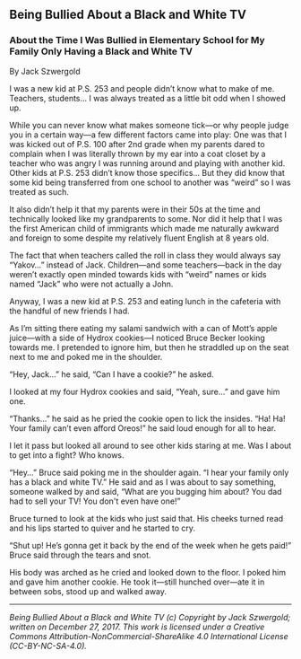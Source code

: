 ## Being Bullied About a Black and White TV
### About the Time I Was Bullied in Elementary School for My Family Only Having a Black and White TV

By Jack Szwergold

I was a new kid at P.S. 253 and people didn’t know what to make of me. Teachers, students… I was always treated as a little bit odd when I showed up.

While you can never know what makes someone tick—or why people judge you in a certain way—a few different factors came into play: One was that I was kicked out of P.S. 100 after 2nd grade when my parents dared to complain when I was literally thrown by my ear into a coat closet by a teacher who was angry I was running around and playing with another kid. Other kids at P.S. 253 didn’t know those specifics… But they did know that some kid being transferred from one school to another was “weird” so I was treated as such.

It also didn’t help it that my parents were in their 50s at the time and technically looked like my grandparents to some. Nor did it help that I was the first American child of immigrants which made me naturally awkward and foreign to some despite my relatively fluent English at 8 years old.

The fact that when teachers called the roll in class they would always say “Yakov…” instead of Jack. Children—and some teachers—back in the day weren’t exactly open minded towards kids with “weird” names or kids named “Jack” who were not actually a John.

Anyway, I was a new kid at P.S. 253 and eating lunch in the cafeteria with the handful of new friends I had.

As I’m sitting there eating my salami sandwich with a can of Mott’s apple juice—with a side of Hydrox cookies—I noticed Bruce Becker looking towards me. I pretended to ignore him, but then he straddled up on the seat next to me and poked me in the shoulder.

“Hey, Jack…” he said, “Can I have a cookie?” he asked.

I looked at my four Hydrox cookies and said, “Yeah, sure…” and gave him one.

“Thanks…” he said as he pried the cookie open to lick the insides. “Ha! Ha! Your family can’t even afford Oreos!” he said loud enough for all to hear.

I let it pass but looked all around to see other kids staring at me. Was I about to get into a fight? Who knows.

“Hey…” Bruce said poking me in the shoulder again. “I hear your family only has a black and white TV.” He said and as I was about to say something, someone walked by and said, “What are you bugging him about? You dad had to sell your TV! You don't even have one!”

Bruce turned to look at the kids who just said that. His cheeks turned read and his lips started to quiver and he started to cry.

“Shut up! He’s gonna get it back by the end of the week when he gets paid!” Bruce said through the tears and snot.

His body was arched as he cried and looked down to the floor. I poked him and gave him another cookie. He took it—still hunched over—ate it in between sobs, stood up and walked away.

***

*Being Bullied About a Black and White TV (c) Copyright by Jack Szwergold; written on December 27, 2017. This work is licensed under a Creative Commons Attribution-NonCommercial-ShareAlike 4.0 International License (CC-BY-NC-SA-4.0).*
